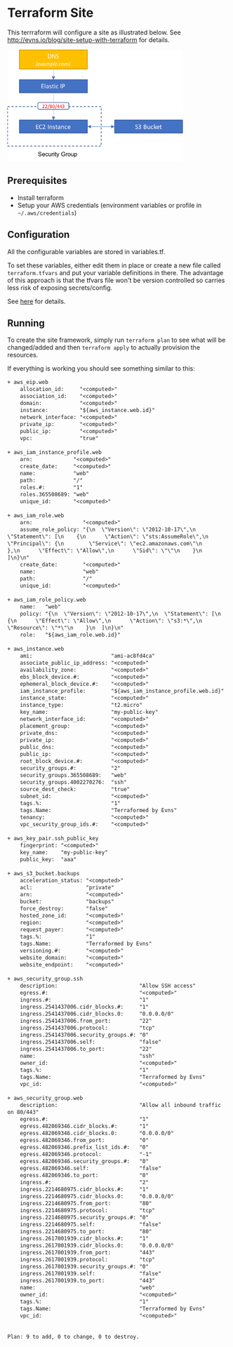 # Terraform Site

This terrraform will configure a site as illustrated below.  See http://evns.io/blog/site-setup-with-terraform for details.

![Basic Site Setup](basicsetup.png)

## Prerequisites

* Install terraform
* Setup your AWS credentials (environment variables or profile in `~/.aws/credentials`)

## Configuration

All the configurable variables are stored in variables.tf.  

To set these variables, either edit them in place or create a new file called `terraform.tfvars` and put your variable definitions in there.
The advantage of this approach is that the tfvars file won't be version controlled so carries less risk of exposing secrets/config.

See [here](https://www.terraform.io/intro/getting-started/variables.html) for details.

## Running

To create the site framework, simply run `terraform plan` to see what will be changed/added and then `terraform apply` to actually provision the resources.

If everything is working you should see something similar to this:

```
+ aws_eip.web
    allocation_id:     "<computed>"
    association_id:    "<computed>"
    domain:            "<computed>"
    instance:          "${aws_instance.web.id}"
    network_interface: "<computed>"
    private_ip:        "<computed>"
    public_ip:         "<computed>"
    vpc:               "true"

+ aws_iam_instance_profile.web
    arn:             "<computed>"
    create_date:     "<computed>"
    name:            "web"
    path:            "/"
    roles.#:         "1"
    roles.365508689: "web"
    unique_id:       "<computed>"

+ aws_iam_role.web
    arn:                "<computed>"
    assume_role_policy: "{\n  \"Version\": \"2012-10-17\",\n  \"Statement\": [\n    {\n      \"Action\": \"sts:AssumeRole\",\n      \"Principal\": {\n        \"Service\": \"ec2.amazonaws.com\"\n      },\n      \"Effect\": \"Allow\",\n      \"Sid\": \"\"\n    }\n  ]\n}\n"
    create_date:        "<computed>"
    name:               "web"
    path:               "/"
    unique_id:          "<computed>"

+ aws_iam_role_policy.web
    name:   "web"
    policy: "{\n  \"Version\": \"2012-10-17\",\n  \"Statement\": [\n    {\n      \"Effect\": \"Allow\",\n      \"Action\": \"s3:*\",\n      \"Resource\": \"*\"\n    }\n  ]\n}\n"
    role:   "${aws_iam_role.web.id}"

+ aws_instance.web
    ami:                         "ami-ac8fd4ca"
    associate_public_ip_address: "<computed>"
    availability_zone:           "<computed>"
    ebs_block_device.#:          "<computed>"
    ephemeral_block_device.#:    "<computed>"
    iam_instance_profile:        "${aws_iam_instance_profile.web.id}"
    instance_state:              "<computed>"
    instance_type:               "t2.micro"
    key_name:                    "my-public-key"
    network_interface_id:        "<computed>"
    placement_group:             "<computed>"
    private_dns:                 "<computed>"
    private_ip:                  "<computed>"
    public_dns:                  "<computed>"
    public_ip:                   "<computed>"
    root_block_device.#:         "<computed>"
    security_groups.#:           "2"
    security_groups.365508689:   "web"
    security_groups.4002270276:  "ssh"
    source_dest_check:           "true"
    subnet_id:                   "<computed>"
    tags.%:                      "1"
    tags.Name:                   "Terraformed by Evns"
    tenancy:                     "<computed>"
    vpc_security_group_ids.#:    "<computed>"

+ aws_key_pair.ssh_public_key
    fingerprint: "<computed>"
    key_name:    "my-public-key"
    public_key:  "aaa"

+ aws_s3_bucket.backups
    acceleration_status: "<computed>"
    acl:                 "private"
    arn:                 "<computed>"
    bucket:              "backups"
    force_destroy:       "false"
    hosted_zone_id:      "<computed>"
    region:              "<computed>"
    request_payer:       "<computed>"
    tags.%:              "1"
    tags.Name:           "Terraformed by Evns"
    versioning.#:        "<computed>"
    website_domain:      "<computed>"
    website_endpoint:    "<computed>"

+ aws_security_group.ssh
    description:                          "Allow SSH access"
    egress.#:                             "<computed>"
    ingress.#:                            "1"
    ingress.2541437006.cidr_blocks.#:     "1"
    ingress.2541437006.cidr_blocks.0:     "0.0.0.0/0"
    ingress.2541437006.from_port:         "22"
    ingress.2541437006.protocol:          "tcp"
    ingress.2541437006.security_groups.#: "0"
    ingress.2541437006.self:              "false"
    ingress.2541437006.to_port:           "22"
    name:                                 "ssh"
    owner_id:                             "<computed>"
    tags.%:                               "1"
    tags.Name:                            "Terraformed by Evns"
    vpc_id:                               "<computed>"

+ aws_security_group.web
    description:                          "Allow all inbound traffic on 80/443"
    egress.#:                             "1"
    egress.482069346.cidr_blocks.#:       "1"
    egress.482069346.cidr_blocks.0:       "0.0.0.0/0"
    egress.482069346.from_port:           "0"
    egress.482069346.prefix_list_ids.#:   "0"
    egress.482069346.protocol:            "-1"
    egress.482069346.security_groups.#:   "0"
    egress.482069346.self:                "false"
    egress.482069346.to_port:             "0"
    ingress.#:                            "2"
    ingress.2214680975.cidr_blocks.#:     "1"
    ingress.2214680975.cidr_blocks.0:     "0.0.0.0/0"
    ingress.2214680975.from_port:         "80"
    ingress.2214680975.protocol:          "tcp"
    ingress.2214680975.security_groups.#: "0"
    ingress.2214680975.self:              "false"
    ingress.2214680975.to_port:           "80"
    ingress.2617001939.cidr_blocks.#:     "1"
    ingress.2617001939.cidr_blocks.0:     "0.0.0.0/0"
    ingress.2617001939.from_port:         "443"
    ingress.2617001939.protocol:          "tcp"
    ingress.2617001939.security_groups.#: "0"
    ingress.2617001939.self:              "false"
    ingress.2617001939.to_port:           "443"
    name:                                 "web"
    owner_id:                             "<computed>"
    tags.%:                               "1"
    tags.Name:                            "Terraformed by Evns"
    vpc_id:                               "<computed>"


Plan: 9 to add, 0 to change, 0 to destroy.
```
